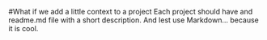 ﻿#What if we add a little context to a project
Each project should have and readme.md file with a  short description. And lest use Markdown... because it is cool.